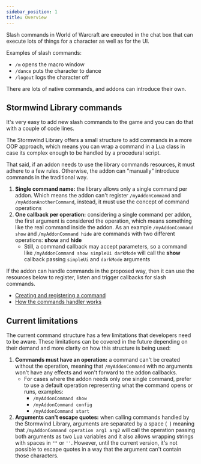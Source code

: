 ```yaml
---
sidebar_position: 1
title: Overview
---
```


Slash commands in World of Warcraft are executed in the chat box that can
execute lots of things for a character as well as for the UI.

Examples of slash commands:

* `/m` opens the macro window
* `/dance` puts the character to dance
* `/logout` logs the character off

There are lots of native commands, and addons can introduce their own.

## Stormwind Library commands

It's very easy to add new slash commands to the game and you can do that 
with a couple of code lines.

The Stormwind Library offers a small structure to add commands in a more OOP
approach, which means you can wrap a command in a Lua class in case its 
complex enough to be handled by a procedural script.

That said, if an addon needs to use the library commands resources, it must
adhere to a few rules. Otherwise, the addon can "manually" introduce 
commands in the traditional way.

1. **Single command name:** the library allows only a single command per 
addon. Which means the addon can't register `/myAddonCommand` and
`/myAddonAnotherCommand`, instead, it must use the concept of command 
operations
2. **One callback per operation:** considering a single command per addon,
the first argument is considered the operation, which means something like
the real command inside the addon. As an example `/myAddonCommand show` and
`/myAddonCommand hide` are commands with two different operations: **show**
and **hide**
    * Still, a command callback may accept parameters, so a command like
    `/myAddonCommand show simpleUi darkMode` will call the **show** callback
    passing `simpleUi` and `darkMode` arguments

If the addon can handle commands in the proposed way, then it can use the
resources below to register, listen and trigger callbacks for slash 
commands.

* [Creating and registering a command](command)
* [How the commands handler works](commands-handler)

## Current limitations

The current command structure has a few limitations that developers need to
be aware. These limitations can be covered in the future depending on their
demand and more clarity on how this structure is being used:

1. **Commands must have an operation:** a command can't be created without
the operation, meaning that `/myAddonCommand` with no arguments won't have
any effects and won't forward to the addon callbacks.
    * For cases where the addon needs only one single command, prefer to use
    a default operation representing what the command opens or runs, examples:
        * `/myAddonCommand show`
        * `/myAddonCommand config`
        * `/myAddonCommand start`
1. **Arguments can't escape quotes:** when calling commands handled by the
Stormwind Library, arguments are separated by a space (` `) meaning that
`/myAddonCommand operation arg1 arg2` will call the operation passing both
arguments as two Lua variables and it also allows wrapping strings with
spaces in `""` or `''`. However, until the current version, it's not possible
to escape quotes in a way that the argument can't contain those characters.